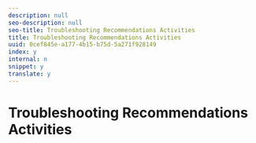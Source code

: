 ```yaml
---
description: null
seo-description: null
seo-title: Troubleshooting Recommendations Activities
title: Troubleshooting Recommendations Activities
uuid: 0cef845e-a177-4b15-b75d-5a271f928149
index: y
internal: n
snippet: y
translate: y
---
```


# Troubleshooting Recommendations Activities


